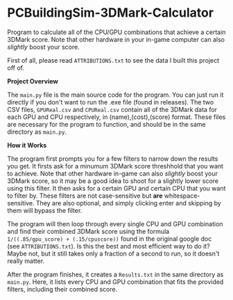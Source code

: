 # PCBuildingSim-3DMark-Calculator
Program to calculate all of the CPU/GPU combinations that achieve a certain 3DMark score. Note that other hardware in your in-game computer can also _slightly_ boost your score.

First of all, please read ```ATTRIBUTIONS.txt``` to see the data I built this project off of.

**Project Overview**

The ```main.py``` file is the main source code for the program. You can just run it directly if you don't want to run the .exe file (found in releases). The two CSV files, ```GPUReal.csv``` and ```CPUReal.csv``` contain all of the 3DMark data for each GPU and CPU respectively, in (name),(cost),(score) format. These files are necessary for the program to function, and should be in the same directory as ```main.py```.

**How it Works**

The program first prompts you for a few filters to narrow down the results you get. It firsts ask for a minumum 3DMark score threshhold that you want to achieve. Note that other hardware in-game can also _slightly_ boost your 3DMark score, so it may be a good idea to shoot for a slightly lower score using this filter. It then asks for a certain GPU and certain CPU that you want to filter by. These filters are not case-sensitive but **are** whitespace-sensitive. They are also optional, and simply clicking enter and skipping by them will bypass the filter.

The program will then loop through every single CPU and GPU combination and find their combined 3DMark score using the formula ```1/((.85/gpu_score) + (.15/cpuscore))``` found in the original google doc (see ```ATTRIBUTIONS.txt```). Is this the best and most efficient way to do it? Maybe not, but it still takes only a fraction of a second to run, so it doesn't really matter. 

After the program finishes, it creates a ```Results.txt``` in the same directory as ```main.py```. Here, it lists every CPU and GPU combination that fits the provided filters, including their combined score.

